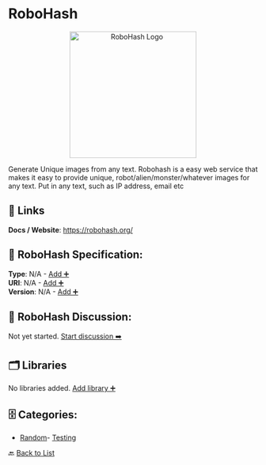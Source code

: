 # RoboHash
<p align="center">
    <img width="256" src="https://raw.githubusercontent.com/apis-list/apis-list/main/apis/robohash/logo_256x256.png" alt="RoboHash Logo"/>
</p>
Generate Unique images from any text. Robohash is a easy web service that makes it easy to provide unique, robot/alien/monster/whatever images for any text. Put in any text, such as IP address, email etc

##  🔗 Links
**Docs / Website**: https://robohash.org/

## 🧬 RoboHash Specification:
**Type**: N/A - [Add ➕](https://github.com/apis-list/apis-list/edit/main/apis.yaml#L16763)  
**URI**: N/A - [Add ➕](https://github.com/apis-list/apis-list/edit/main/apis.yaml#L16763)  
**Version**: N/A - [Add ➕](https://github.com/apis-list/apis-list/edit/main/apis.yaml#L16763)

## 💬 RoboHash Discussion:
Not yet started. [Start discussion ➡️](https://github.com/apis-list/apis-list/discussions/new)

## 🗂️ Libraries

No libraries added. [Add library ➕](https://github.com/apis-list/apis-list/edit/main/apis.yaml#L16763)    


## 🗄️ Categories:
- [Random](https://github.com/apis-list/apis-list#random-)- [Testing](https://github.com/apis-list/apis-list#testing-)

🔙  [Back to List](https://github.com/apis-list/apis-list)
